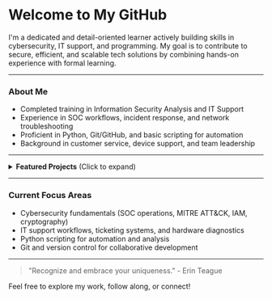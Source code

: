 # Welcome to My GitHub
I'm a dedicated and detail-oriented learner actively building skills in cybersecurity, IT support, and programming. My goal is to contribute to secure, efficient, and scalable tech solutions by combining hands-on experience with formal learning. 

---

### About Me
* Completed training in Information Security Analysis and IT Support
* Experience in SOC workflows, incident response, and network troubleshooting
* Proficient in Python, Git/GitHub, and basic scripting for automation
* Background in customer service, device support, and team leadership

---

<details>
  <summary><strong>Featured Projects</strong> (Click to expand)</summary>
  
  ### [Coffee Chat Bot](./code-academy-projects/Coffee%20Chatbot/coffee_chat_bot.py)
  A command-line chatbot I built in Python that simulates a virtual coffee-ordering assistant.
  
  ---
  
  ### Security Labs & Capture The Flag (CTF) Exercises
  * [Disgruntled Room Walkthrough](./try-hackme-labs/disgruntled/disgruntled_notes.md)
    A detailed incident response and forensic analysis of the "Disgruntled" room on TryHackMe
</details>

---

### Current Focus Areas 
* Cybersecurity fundamentals (SOC operations, MITRE ATT&CK, IAM, cryptography)
* IT support workflows, ticketing systems, and hardware diagnostics
* Python scripting for automation and analysis
* Git and version control for collaborative development

---
> "Recognize and embrace your uniqueness." - Erin Teague

Feel free to explore my work, follow along, or connect!




<!---
Keey-rod/Keey-rod is a ✨ special ✨ repository because its `README.md` (this file) appears on your GitHub profile.
You can click the Preview link to take a look at your changes.
--->

